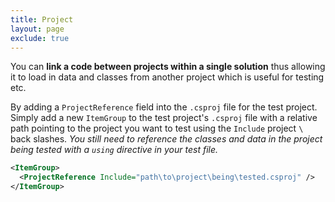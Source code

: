 ```yaml
---
title: Project
layout: page
exclude: true
---
```


You can **link a code between projects within a single solution** thus allowing it to load in data and classes from another project which is useful for testing etc. 

By adding a `ProjectReference` field into the `.csproj` file for the test project. Simply add a new `ItemGroup` to the test project's `.csproj` file with a relative path pointing to the project you want to test using the `Include` project `\` back slashes. *You still need to reference the classes and data in the project being tested with a `using` directive in your test file.*
```xml
<ItemGroup>
  <ProjectReference Include="path\to\project\being\tested.csproj" />
</ItemGroup>
```